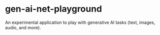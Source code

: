 # gen-ai-net-playground
An experimental application to play with generative AI tasks (text, images, audio, and more).

